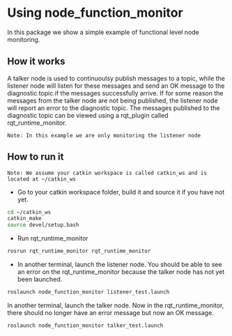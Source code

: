 # Using node_function_monitor
In this package we show a simple example of functional level node monitoring.

## How it works
A talker node is used to continuoulsy publish messages to a topic, while the listener node will listen for these messages and send an OK message to the diagnostic topic if the messages successfully arrive. If for some reason the messages from the talker node are not being published, the listener node will report an error to the diagnostic topic. The messages published to the diagnostic topic can be viewed using a rqt_plugin called rqt_runtime_monitor.

``Note: In this example we are only monitoring the listener node``

## How to run it
``Note: We assume your catkin workspace is called catkin_ws and is located at ~/catkin_ws``

- Go to your catkin workspace folder, build it and source it if you have not yet.

```sh
cd ~/catkin_ws
catkin_make
source devel/setup.bash
```

- Run rqt_runtime_monitor
```sh
rosrun rqt_runtime_monitor rqt_runtime_monitor
```

- In another terminal, launch the listener node. You should be able to see an error on the rqt_runtime_monitor because the talker node has not yet been launched.
```sh
roslaunch node_function_monitor listener_test.launch
```

In another terminal, launch the talker node. Now in the rqt_runtime_monitor, there should no longer have an error message but now an OK message.
```sh
roslaunch node_function_monitor talker_test.launch
```
